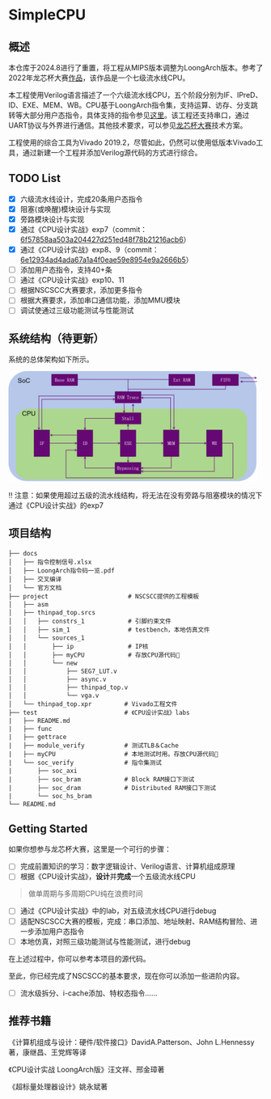 # SimpleCPU

## 概述

本仓库于2024.8进行了重置，将工程从MIPS版本调整为LoongArch版本。参考了2022年龙芯杯大赛[作品](https://github.com/fluctlight001/cpu_for_nscscc2022_single)，该作品是一个七级流水线CPU。

本工程使用Verilog语言描述了一个六级流水线CPU，五个阶段分别为IF、IPreD、ID、EXE、MEM、WB。CPU基于LoongArch指令集，支持运算、访存、分支跳转等大部分用户态指令，具体支持的指令参见[这里](./docs/指令控制信号.xlsx)。该工程还支持串口，通过UART协议与外界进行通信。其他技术要求，可以参见[龙芯杯大赛](http://www.nscscc.com)技术方案。

工程使用的综合工具为Vivado 2019.2，尽管如此，仍然可以使用低版本Vivado工具，通过新建一个工程并添加Verilog源代码的方式进行综合。

## TODO List

- [x] 六级流水线设计，完成20条用户态指令
- [x] 阻塞(或唤醒)模块设计与实现
- [x] 旁路模块设计与实现
- [x] 通过《CPU设计实战》exp7（commit：[6f57858aa503a204427d251ed48f78b21216acb6](https://github.com/ykykzq/SimpleCPU/commit/6f57858aa503a204427d251ed48f78b21216acb6)）
- [x] 通过《CPU设计实战》exp8、9（commit：[6e12934ad4ada67a1a4f0eae59e8954e9a2666b5](https://github.com/ykykzq/SimpleCPU/commit/6e12934ad4ada67a1a4f0eae59e8954e9a2666b5)）
- [ ] 添加用户态指令，支持40+条
- [ ] 通过《CPU设计实战》exp10、11
- [ ] 根据NSCSCC大赛要求，添加更多指令
- [ ] 根据大赛要求，添加串口通信功能，添加MMU模块
- [ ] 调试使通过三级功能测试与性能测试

## 系统结构（待更新）

系统的总体架构如下所示。

<img src="./images/project.png" alt="project" style="zoom:48%;" />

:bangbang: 注意：如果使用超过五级的流水线结构，将无法在没有旁路与阻塞模块的情况下通过《CPU设计实战》的exp7

## 项目结构

```
├── docs
│   ├── 指令控制信号.xlsx
│   ├── LoongArch指令码一览.pdf
│   ├── 交叉编译
│   └── 官方文档
├── project                      # NSCSCC提供的工程模板
│   ├── asm
│   ├── thinpad_top.srcs
│   │   ├── constrs_1            # 引脚约束文件
│   │   ├── sim_1                # testbench，本地仿真文件
│   │   └── sources_1
│   │       ├── ip               # IP核
│   │       ├── myCPU            # 存放CPU源代码🍎
│   │       └── new
│   │           ├── SEG7_LUT.v
│   │           ├── async.v
│   │           ├── thinpad_top.v
│   │           └── vga.v
│   └── thinpad_top.xpr         # Vivado工程文件
├── test                        # 《CPU设计实战》labs
|   ├── README.md
|   ├── func
|   ├── gettrace
|   ├── module_verify           # 测试TLB＆Cache
|   ├── myCPU                   # 本地测试时用。存放CPU源代码🍎
|   └── soc_verify              # 指令集测试
|       ├── soc_axi
|       ├── soc_bram            # Block RAM接口下测试
|       ├── soc_dram            # Distributed RAM接口下测试
|       └── soc_hs_bram
└── README.md

```

## Getting Started

如果你想参与龙芯杯大赛，这里是一个可行的步骤：

- [ ] 完成前置知识的学习：数字逻辑设计、Verilog语言、计算机组成原理
- [ ] 根据《CPU设计实战》，**设计**并**完成**一个五级流水线CPU

> 做单周期与多周期CPU纯在浪费时间

- [ ] 通过《CPU设计实战》中的lab，对五级流水线CPU进行debug
- [ ] 适配NSCSCC大赛的模板，完成：串口添加、地址映射、RAM结构冒险、进一步添加用户态指令
- [ ] 本地仿真，对照三级功能测试与性能测试，进行debug

在上述过程中，你可以参考本项目的源代码。

至此，你已经完成了NSCSCC的基本要求，现在你可以添加一些进阶内容。

- [ ] 流水级拆分、i-cache添加、特权态指令......

## 推荐书籍

《计算机组成与设计：硬件/软件接口》DavidA.Patterson、John L.Hennessy著，康继昌、王党辉等译

《CPU设计实战 LoongArch版》汪文祥、邢金璋著

《超标量处理器设计》姚永斌著
